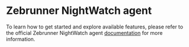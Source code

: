 # Zebrunner NightWatch agent

To learn how to get started and explore available features, please refer to the official Zebrunner NightWatch agent [documentation](https://zebrunner.com/documentation/reporting/nightwatch/) for more information.

